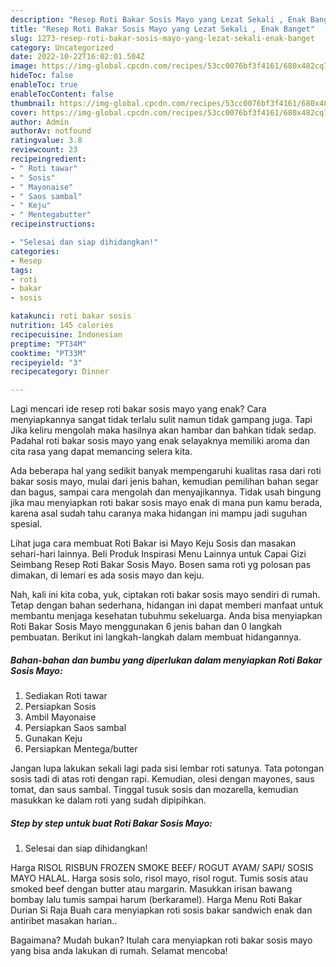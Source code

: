 ```yaml
---
description: "Resep Roti Bakar Sosis Mayo yang Lezat Sekali , Enak Banget"
title: "Resep Roti Bakar Sosis Mayo yang Lezat Sekali , Enak Banget"
slug: 1273-resep-roti-bakar-sosis-mayo-yang-lezat-sekali-enak-banget
category: Uncategorized
date: 2022-10-22T16:02:01.504Z
image: https://img-global.cpcdn.com/recipes/53cc0076bf3f4161/680x482cq70/roti-bakar-sosis-mayo-foto-resep-utama.jpg
hideToc: false
enableToc: true
enableTocContent: false
thumbnail: https://img-global.cpcdn.com/recipes/53cc0076bf3f4161/680x482cq70/roti-bakar-sosis-mayo-foto-resep-utama.jpg
cover: https://img-global.cpcdn.com/recipes/53cc0076bf3f4161/680x482cq70/roti-bakar-sosis-mayo-foto-resep-utama.jpg
author: Admin
authorAv: notfound
ratingvalue: 3.8
reviewcount: 23
recipeingredient:
- " Roti tawar"
- " Sosis"
- " Mayonaise"
- " Saos sambal"
- " Keju"
- " Mentegabutter"
recipeinstructions:

- "Selesai dan siap dihidangkan!"
categories:
- Resep
tags:
- roti
- bakar
- sosis

katakunci: roti bakar sosis 
nutrition: 145 calories
recipecuisine: Indonesian
preptime: "PT34M"
cooktime: "PT33M"
recipeyield: "3"
recipecategory: Dinner

---
```



Lagi mencari ide resep roti bakar sosis mayo yang enak? Cara menyiapkannya sangat tidak terlalu sulit namun tidak gampang juga. Tapi Jika keliru mengolah maka hasilnya akan hambar dan bahkan tidak sedap. Padahal roti bakar sosis mayo yang enak selayaknya memiliki aroma dan cita rasa yang dapat memancing selera kita.


Ada beberapa hal yang sedikit banyak mempengaruhi kualitas rasa dari roti bakar sosis mayo, mulai dari jenis bahan, kemudian pemilihan bahan segar dan bagus, sampai cara mengolah dan menyajikannya. Tidak usah bingung jika mau menyiapkan roti bakar sosis mayo enak di mana pun kamu berada, karena asal sudah tahu caranya maka hidangan ini mampu jadi suguhan spesial.

Lihat juga cara membuat Roti Bakar isi Mayo Keju Sosis dan masakan sehari-hari lainnya. Beli Produk Inspirasi Menu Lainnya untuk Capai Gizi Seimbang Resep Roti Bakar Sosis Mayo. Bosen sama roti yg polosan pas dimakan, di lemari es ada sosis mayo dan keju.


Nah, kali ini kita coba, yuk, ciptakan roti bakar sosis mayo sendiri di rumah. Tetap dengan bahan sederhana, hidangan ini dapat memberi manfaat untuk membantu menjaga kesehatan tubuhmu sekeluarga. Anda bisa menyiapkan Roti Bakar Sosis Mayo menggunakan 6 jenis bahan dan 0 langkah pembuatan. Berikut ini langkah-langkah dalam membuat hidangannya.

<!--inarticleads1-->

##### Bahan-bahan dan bumbu yang diperlukan dalam menyiapkan Roti Bakar Sosis Mayo:

1. Sediakan  Roti tawar
1. Persiapkan  Sosis
1. Ambil  Mayonaise
1. Persiapkan  Saos sambal
1. Gunakan  Keju
1. Persiapkan  Mentega/butter


Jangan lupa lakukan sekali lagi pada sisi lembar roti satunya. Tata potongan sosis tadi di atas roti dengan rapi. Kemudian, olesi dengan mayones, saus tomat, dan saus sambal. Tinggal tusuk sosis dan mozarella, kemudian masukkan ke dalam roti yang sudah dipipihkan. 

<!--inarticleads2-->

##### Step by step untuk buat Roti Bakar Sosis Mayo:


1. Selesai dan siap dihidangkan!

Harga RISOL RISBUN FROZEN SMOKE BEEF/ ROGUT AYAM/ SAPI/ SOSIS MAYO HALAL. Harga sosis solo, risol mayo, risol rogut. Tumis sosis atau smoked beef dengan butter atau margarin. Masukkan irisan bawang bombay lalu tumis sampai harum (berkaramel). Harga Menu Roti Bakar Durian Si Raja Buah cara menyiapkan roti sosis bakar sandwich enak dan antiribet masakan harian.. 

Bagaimana? Mudah bukan? Itulah cara menyiapkan roti bakar sosis mayo yang bisa anda lakukan di rumah. Selamat mencoba!
